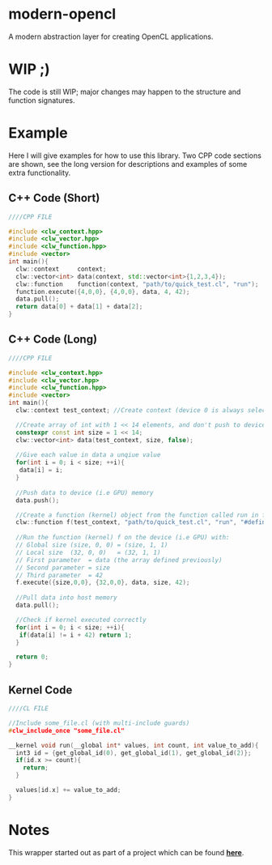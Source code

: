 # modern-opencl
A modern abstraction layer for creating OpenCL applications.

# WIP ;)
The code is still WIP; major changes may happen to the structure and function signatures.

# Example
Here I will give examples for how to use this library. Two CPP code sections are shown, see the long version for descriptions and examples of some extra functionality.

## C++ Code (Short)
```C++
////CPP FILE

#include <clw_context.hpp>
#include <clw_vector.hpp>
#include <clw_function.hpp>
#include <vector>
int main(){
  clw::context     context;
  clw::vector<int> data(context, std::vector<int>{1,2,3,4});
  clw::function    function(context, "path/to/quick_test.cl", "run");
  function.execute({4,0,0}, {4,0,0}, data, 4, 42);
  data.pull();
  return data[0] + data[1] + data[2];
}
```
## C++ Code (Long)
```C++
////CPP FILE

#include <clw_context.hpp>
#include <clw_vector.hpp>
#include <clw_function.hpp>
#include <vector>
int main(){
  clw::context test_context; //Create context (device 0 is always selected for now)

  //Create array of int with 1 << 14 elements, and don't push to device (i.e GPU) memory
  constexpr const int size = 1 << 14; 
  clw::vector<int> data(test_context, size, false);
  
  //Give each value in data a unqiue value
  for(int i = 0; i < size; ++i){
   data[i] = i;
  }
  
  //Push data to device (i.e GPU) memory
  data.push();

  //Create a function (kernel) object from the function called run in file quick_test.cl
  clw::function f(test_context, "path/to/quick_test.cl", "run", "#define SOME_RANDOM_STUFF");
  
  //Run the function (kernel) f on the device (i.e GPU) with:
  // Global size (size, 0, 0) = (size, 1, 1)
  // Local size  (32, 0, 0)   = (32, 1, 1)
  // First parameter  = data (the array defined previously)
  // Second parameter = size
  // Third parameter  = 42
  f.execute({size,0,0}, {32,0,0}, data, size, 42);
  
  //Pull data into host memory
  data.pull();

  //Check if kernel executed correctly
  for(int i = 0; i < size; ++i){
   if(data[i] != i + 42) return 1;
  }

  return 0;
}
```
## Kernel Code
```C
////CL FILE

//Include some_file.cl (with multi-include guards)
#clw_include_once "some_file.cl"

__kernel void run(__global int* values, int count, int value_to_add){
  int3 id = {get_global_id(0), get_global_id(1), get_global_id(2)};
  if(id.x >= count){
    return;
  }

  values[id.x] += value_to_add;
}
```

# Notes
This wrapper started out as part of a project which can be found [**here**](https://github.com/cl-volume-renderer/cl-volume-renderer).
